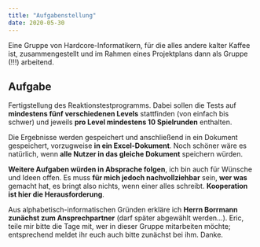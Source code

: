 ```yaml
---
title: "Aufgabenstellung"
date: 2020-05-30
---
```


Eine Gruppe von Hardcore-Informatikern, für die alles andere kalter Kaffee ist, zusammengestellt und im Rahmen eines Projektplans dann als Gruppe (!!!) arbeitend.

## Aufgabe
Fertigstellung des Reaktionstestprogramms. Dabei sollen die Tests auf **mindestens fünf verschiedenen Levels** stattfinden (von einfach bis schwer) und jeweils **pro Level mindestens 10 Spielrunden** enthalten.

Die Ergebnisse werden gespeichert und anschließend in ein Dokument gespeichert, vorzugweise **in ein Excel-Dokument**. Noch schöner wäre es natürlich, wenn **alle Nutzer in das gleiche Dokument** speichern würden.

**Weitere Aufgaben würden in Absprache folgen**, ich bin auch für Wünsche und Ideen offen. Es muss **für mich jedoch nachvollziehbar** sein, **wer was** gemacht hat, es bringt also nichts, wenn einer alles schreibt. **Kooperation ist hier die Herausforderung**.

Aus alphabetisch-informatischen Gründen erkläre ich **Herrn Borrmann zunächst zum Ansprechpartner** (darf später abgewählt werden...). Eric, teile mir bitte die Tage mit, wer in dieser Gruppe mitarbeiten möchte; entsprechend meldet ihr euch auch bitte zunächst bei ihm. Danke.
